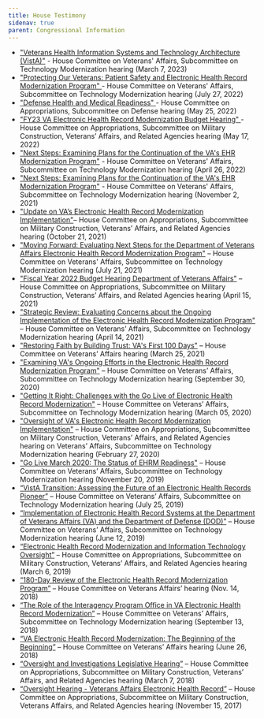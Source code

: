```yaml
---
title: House Testimony
sidenav: true
parent: Congressional Information
---
```

* ["Veterans Health Information Systems and Technology Architecture (VistA)"](https://veterans.house.gov/calendar/eventsingle.aspx?EventID=6114)  - House Committee on Veterans' Affairs, Subcommittee on Technology Modernization hearing (March 7, 2023)
* ["Protecting Our Veterans: Patient Safety and Electronic Health Record Modernization Program" ](https://veterans.house.gov/calendar/eventsingle.aspx?EventID=6040) - House Committee on Veterans' Affairs, Subcommittee on Technology Modernization hearing (July 27, 2022)
* ["Defense Health and Medical Readiness" ](https://appropriations.house.gov/legislation/hearings/defense-health-and-medical-readiness) - House Committee on Appropriations, Subcommittee on Defense hearing (May 25, 2022)
* ["FY23 VA Electronic Health Record Modernization Budget Hearing" ](https://appropriations.house.gov/legislation/hearings/fy23-va-electronic-health-record-modernization-budget-hearing)- House Committee on Appropriations, Subcommittee on Military Construction, Veterans’ Affairs, and Related Agencies hearing (May 17, 2022)
* ["Next Steps: Examining Plans for the Continuation of the VA's EHR Modernization Program"](https://www.youtube.com/watch?v=A2-aPt95s3c) - House Committee on Veterans' Affairs, Subcommittee on Technology Modernization hearing (April 26, 2022)
* ["Next Steps: Examining Plans for the Continuation of the VA's EHR Modernization Program"](https://www.youtube.com/watch?v=ZrhzTVy_RdQ) - House Committee on Veterans' Affairs, Subcommittee on Technology Modernization hearing (November 2, 2021)
* ["Update on VA’s Electronic Health Record Modernization Implementation"](https://www.youtube.com/watch?v=XM8Izfv7zdkn)– House Committee on Appropriations, Subcommittee on Military Construction, Veterans’ Affairs, and Related Agencies hearing (October 21, 2021)
* ["Moving Forward: Evaluating Next Steps for the Department of Veterans Affairs Electronic Health Record Modernization Program"](https://www.youtube.com/watch?v=O_gZ9w5x3j0) – House Committee on Veterans' Affairs, Subcommittee on Technology Modernization hearing (July 21, 2021)
* ["Fiscal Year 2022 Budget Hearing Department of Veterans Affairs"](https://www.youtube.com/watch?v=zYkkiuZ3UdI) – House Committee on Appropriations, Subcommittee on Military Construction, Veterans’ Affairs, and Related Agencies hearing (April 15, 2021)
* ["Strategic Review: Evaluating Concerns about the Ongoing Implementation of the Electronic Health Record Modernization Program"](https://www.youtube.com/watch?v=-jzMabsBciY) – House Committee on Veterans’ Affairs, Subcommittee on Technology Modernization hearing (April 14, 2021)
* ["Restoring Faith by Building Trust: VA's First 100 Days"](https://www.youtube.com/watch?v=p8zp6dw0VNY) – House Committee on Veterans’ Affairs hearing (March 25, 2021)
* ["Examining VA's Ongoing Efforts in the Electronic Health Record Modernization Program"](https://www.youtube.com/watch?v=QieP58JoPBo) – House Committee on Veterans’ Affairs, Subcommittee on Technology Modernization hearing (September 30, 2020)
* ["Getting It Right: Challenges with the Go Live of Electronic Health Record Modernization"](https://www.youtube.com/watch?v=BIhBmarKPMA) – House Committee on Veterans’ Affairs, Subcommittee on Technology Modernization hearing (March 05, 2020)
* ["Oversight of VA's Electronic Health Record Modernization Implementation"](https://www.youtube.com/watch?v=GtDTZGcE5Ew) – House Committee on Appropriations, Subcommittee on Military Construction, Veterans’ Affairs, and Related Agencies hearing on Veterans’ Affairs, Subcommittee on Technology Modernization hearing (February 27, 2020)
* ["Go Live March 2020: The Status of EHRM Readiness"](https://www.youtube.com/watch?v=Rs8iRRnLZx0-) – House Committee on Veterans’ Affairs, Subcommittee on Technology Modernization hearing (November 20, 2019)
* [“VistA Transition: Assessing the Future of an Electronic Health Records Pioneer”](https://www.youtube.com/watch?v=Slf0nXlhH8g) – House Committee on Veterans’ Affairs, Subcommittee on Technology Modernization hearing (July 25, 2019)
* [“Implementation of Electronic Health Record Systems at the Department of Veterans Affairs (VA) and the Department of Defense (DOD)”](https://www.youtube.com/watch?v=Bly1ksQYqkE) – House Committee on Veterans’ Affairs, Subcommittee on Technology Modernization hearing (June 12, 2019)
* [“Electronic Health Record Modernization and Information Technology Oversight”](https://www.youtube.com/watch?v=r83gAGkp7Bc) – House Committee on Appropriations, Subcommittee on Military Construction, Veterans’ Affairs, and Related Agencies hearing (March 6, 2019)
* [“180-Day Review of the Electronic Health Record Modernization Program”](https://www.youtube.com/watch?v=TVp5KcDPUqs) – House Committee on Veterans Affairs’ hearing (Nov. 14, 2018)
* [“The Role of the Interagency Program Office in VA Electronic Health Record Modernization”](https://www.youtube.com/watch?v=TVp5KcDPUqs) – House Committee on Veterans’ Affairs, Subcommittee on Technology Modernization hearing (September 13, 2018)
* [“VA Electronic Health Record Modernization: The Beginning of the Beginning”](https://www.youtube.com/watch?v=TVp5KcDPUqs) – House Committee on Veterans’ Affairs hearing (June 26, 2018)
* [“Oversight and Investigations Legislative Hearing”](https://www.youtube.com/watch?v=hQYhZVOxvVg) – House Committee on Appropriations, Subcommittee on Military Construction, Veterans’ Affairs, and Related Agencies hearing (March 7, 2018)
* [“Oversight Hearing - Veterans Affairs Electronic Health Record”](https://www.youtube.com/watch?v=286sASKNiRw) – House Committee on Appropriations, Subcommittee on Military Construction, Veterans Affairs, and Related Agencies hearing (November 15, 2017)